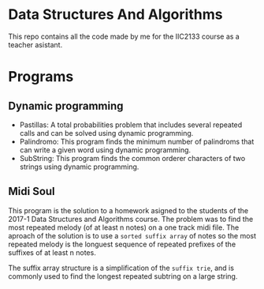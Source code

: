 # Data Structures And Algorithms

This repo contains all the code made by me for the IIC2133 course as a teacher asistant.

# Programs

## Dynamic programming

* Pastillas: A total probabilities problem that includes several repeated calls and can be solved using dynamic programming.
* Palindromo: This program finds the minimum number of palindroms that can write a given word using dynamic programming.
* SubString: This program finds the common orderer characters of two strings using dynamic programming.

## Midi Soul

This program is the solution to a homework asigned to the students of the 2017-1 Data Structures and Algorithms course. The problem was to find the most repeated melody (of at least n notes) on a one track midi file. The aproach of the solution is to use a `sorted suffix array` of notes so the most repeated melody is the longuest sequence of repeated prefixes of the suffixes of at least n notes.

The suffix array structure is a simplification of the `suffix trie`, and is commonly used to find the longest repeated subtring on a large string.
